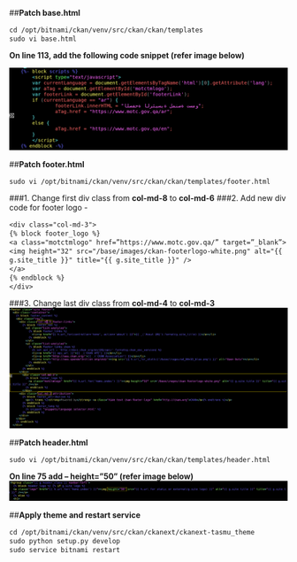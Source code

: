 ##**Patch base.html**

```
cd /opt/bitnami/ckan/venv/src/ckan/ckan/templates 
sudo vi base.html
```
 
**On line 113, add the following code snippet (refer image below)**

<script type="text/javascript"> 
var currentLanguage = document.getElementsByTagName('html')[0].getAttribute('lang'); 
var aTag = document.getElementById('motctmlogo'); 
var footerLink = document.getElementById('footerLink'); 
if (currentLanguage == "ar") { 
footerLink.innerHTML = "ﺎﻠﺼﻔﺣﺓ ﺎﻟﺮﺌﻴﺴﻳﺓ ﻞﻤﻨﺻﺓ ﺖﺴﻣﻭ"; 
aTag.href = https://www.motc.gov.qa/ar; 
} else { 
aTag.href = https://www.motc.gov.qa/en; 
} 
</script>  

![image.png](/.attachments/image-aa8cf0b2-4a57-405c-8957-4beba0ac947b.png)
		
##**Patch footer.html**
```
sudo vi /opt/bitnami/ckan/venv/src/ckan/ckan/templates/footer.html 
```
###1. Change first div class from **col-md-8** to **col-md-6** 
###2. Add new div code for footer logo -  

```
<div class="col-md-3">
{% block footer_logo %} 
<a class="motctmlogo" href=”https://www.motc.gov.qa/” target=”_blank”>
<img height="32" src="/base/images/ckan-footerlogo-white.png" alt="{{ g.site_title }}" title="{{ g.site_title }}" />
</a>
{% endblock %} 
</div> 
```
###3. Change last div class from **col-md-4** to **col-md-3** 
	![image.png](/.attachments/image-4f03d9a6-7ad5-4d1e-8edf-7dfce41c6b0c.png)
		 
##**Patch header.html**
```
sudo vi /opt/bitnami/ckan/venv/src/ckan/ckan/templates/header.html 
```
**On line 75 add – height=”50” (refer image below)** 
![image.png](/.attachments/image-605f41a8-0c07-4ad2-ac1e-3881798a6386.png)
		
##**Apply theme and restart service**

```
cd /opt/bitnami/ckan/venv/src/ckan/ckanext/ckanext-tasmu_theme 
sudo python setup.py develop 
sudo service bitnami restart
```